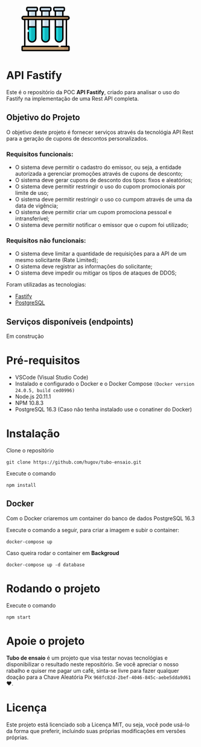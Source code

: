 <figure>
    <img src="./assets/tubo-ensaio.png" alt="CRUD com API Fastify" width="128" height="128">
</figure>

# API Fastify

Este é o repositório da POC **API Fastify**, criado para analisar o uso do Fastify na implementação de uma Rest API completa.

## Objetivo do Projeto

O objetivo deste projeto é fornecer serviços através da tecnológia API Rest para a geração de cupons de descontos personalizados.

### Requisitos funcionais:

- O sistema deve permitir o cadastro do emissor, ou seja, a entidade autorizada a gerenciar promoções através de cupons de desconto;
- O sistema deve gerar cupons de desconto dos tipos: fixos e aleatórios;
- O sistema deve permitir restringir o uso do cupom promocionais por limite de uso;
- O sistema deve permitir restringir o uso co cumpom através de uma da data de vigência;
- O sistema deve permitir criar um cupom promociona pessoal e intransferível;
- O sistema deve permitir notificar o emissor que o cupom foi utilizado;

### Requisitos não funcionais:

- O sistema deve limitar a quantidade de requisições para a API de um mesmo solicitante (Rate Limited);
- O sistema deve registrar as informações do solicitante;
- O sistema deve impedir ou mitigar os tipos de ataques de DDOS;

Foram utilizadas as tecnologias:
* [Fastify](https://fastify.dev/)
* [PostgreSQL](https://www.postgresql.org/)

## Serviços disponíveis (endpoints)

Em construção

# Pré-requisitos

* VSCode (Visual Studio Code)
* Instalado e configurado o Docker e o Docker Compose `(Docker version 24.0.5, build ced0996)`
* Node.js 20.11.1
* NPM 10.8.3
* PostgreSQL 16.3 (Caso não tenha instalado use o conatiner do Docker)

# Instalação

Clone o repositório

```
git clone https://github.com/hugov/tubo-ensaio.git
```

Execute o comando

```
npm install
```

## Docker

Com o Docker criaremos um container do banco de dados PostgreSQL 16.3

Execute o comando a seguir, para criar a imagem e subir o container:

```
docker-compose up
```

Caso queira rodar o container em **Backgroud**

```
docker-compose up -d database
```

# Rodando o projeto

Execute o comando

```
npm start
```

# Apoie o projeto

**Tubo de ensaio** é um projeto que visa testar novas tecnológias e disponibilizar o resultado neste repositório. Se você apreciar o nosso rabalho e quiser me pagar um café, sinta-se livre para fazer qualquer doação para a Chave Aleatória Pix `968fc82d-2bef-4046-845c-aebe5dda9d61` ❤.

# Licença

Este projeto está licenciado sob a Licença MIT, ou seja, você pode usá-lo da forma que preferir, incluindo suas próprias modificações em versões próprias.